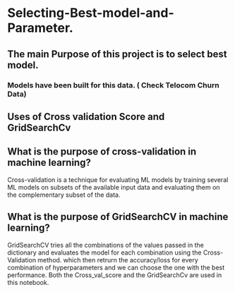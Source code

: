 # Selecting-Best-model-and-Parameter.
## The main Purpose of this project is to select best model.
### Models have been built for this data. ( Check Telocom Churn Data)
## Uses of Cross validation Score and GridSearchCv
## What is the purpose of cross-validation in machine learning?
Cross-validation is a technique for evaluating ML models by training several ML models on subsets of the available input data and evaluating them on the complementary subset of the data.
## What is the purpose of GridSearchCV in machine learning?
GridSearchCV tries all the combinations of the values passed in the dictionary and evaluates the model for each combination using the Cross-Validation method. which then retrurn the accuracy/loss for every combination of hyperparameters and we can choose the one with the best performance.
Both the Cross_val_score and the GridSearchCv are used in this notebook.
